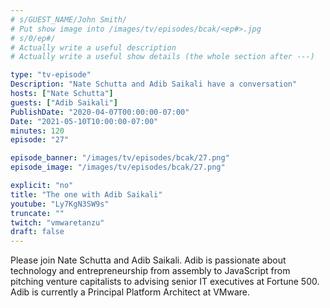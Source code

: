 ```yaml
---
# s/GUEST_NAME/John Smith/
# Put show image into /images/tv/episodes/bcak/<ep#>.jpg
# s/0/ep#/
# Actually write a useful description
# Actually write a useful show details (the whole section after ---)

type: "tv-episode"
Description: "Nate Schutta and Adib Saikali have a conversation"
hosts: ["Nate Schutta"]
guests: ["Adib Saikali"]
PublishDate: "2020-04-07T00:00:00-07:00"
Date: "2021-05-10T10:00:00-07:00"
minutes: 120
episode: "27"

episode_banner: "/images/tv/episodes/bcak/27.png"
episode_image: "/images/tv/episodes/bcak/27.png"

explicit: "no"
title: "The one with Adib Saikali"
youtube: "Ly7KgN3SW9s"
truncate: ""
twitch: "vmwaretanzu"
draft: false
---
```


Please join Nate Schutta and Adib Saikali. Adib is passionate about technology and entrepreneurship from assembly to JavaScript from pitching venture capitalists to advising senior IT executives at Fortune 500. Adib is currently a Principal Platform Architect at VMware.

